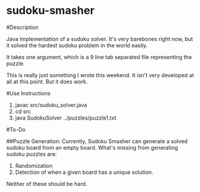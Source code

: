 sudoku-smasher
==============

#Description

Java Implementation of a sudoku solver. It's very barebones right now, but it solved the hardest sudoku problem in the world easily. 

It takes one argument, which is a 9 line tab separated file representing the puzzle.

This is really just something I wrote this weekend. It isn't very developed at all at this point. But it does work.


#Use Instructions

1. javac src/sudoku_solver.java
2. cd src
3. java SudokuSolver ../puzzles/puzzle1.txt

#To-Do

##Puzzle Generation:
Currently, Sudoku Smasher can generate a solved sudoku board from an empty board. What's missing from generating sudoku puzzles are:

1. Randomization 
2. Detection of when a given board has a unique solution. 

Neither of these should be hard. 
